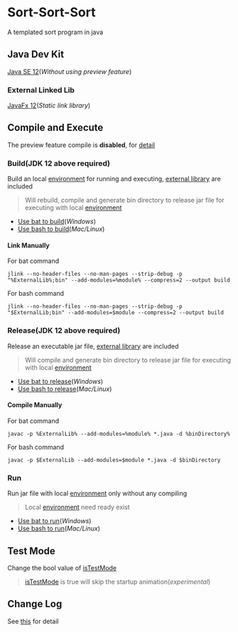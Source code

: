 # Sort-Sort-Sort

A templated sort program in java

## Java Dev Kit

[Java SE 12](https://www.oracle.com/technetwork/java/javase/downloads/index.html#JDK12)(*Without using preview feature*)

### External Linked Lib

[JavaFx 12](https://gluonhq.com/products/javafx/)(*Static link library*)

## Compile and Execute

The preview feature compile is **disabled**, for [detail](https://openjdk.java.net/projects/jdk/12/)

### Build(JDK 12 above required)

Build an local [environment](https://gitlab-se.ntcu.edu.tw/ACS106129/sort-sort-sort/tree/master/build) for running and executing, [external library](https://gitlab-se.ntcu.edu.tw/ACS106129/sort-sort-sort/tree/master/lib) are included

> Will rebuild, compile and generate bin directory to release jar file for executing with local [environment](https://gitlab-se.ntcu.edu.tw/ACS106129/sort-sort-sort/tree/master/build)

* [Use bat to build](https://gitlab-se.ntcu.edu.tw/ACS106129/sort-sort-sort/blob/master/build.bat)(*Windows*)
* [Use bash to build](https://gitlab-se.ntcu.edu.tw/ACS106129/sort-sort-sort/blob/master/build.sh)(*Mac/Linux*)

#### Link Manually

For bat command

    jlink --no-header-files --no-man-pages --strip-debug -p "%ExternalLib%;bin" --add-modules=%module% --compress=2 --output build

For bash command

    jlink --no-header-files --no-man-pages --strip-debug -p "$ExternalLib;bin" --add-modules=$module --compress=2 --output build

### Release(JDK 12 above required)

Release an executable jar file, [external library](https://gitlab-se.ntcu.edu.tw/ACS106129/sort-sort-sort/tree/master/lib) are included

> Will compile and generate bin directory to release jar file for executing with local [environment](https://gitlab-se.ntcu.edu.tw/ACS106129/sort-sort-sort/tree/master/build)

* [Use bat to release](https://gitlab-se.ntcu.edu.tw/ACS106129/sort-sort-sort/blob/master/release.bat)(*Windows*)
* [Use bash to release](https://gitlab-se.ntcu.edu.tw/ACS106129/sort-sort-sort/blob/master/release.sh)(*Mac/Linux*)

#### Compile Manually

For bat command

    javac -p %ExternalLib% --add-modules=%module% *.java -d %binDirectory%

For bash command

    javac -p $ExternalLib --add-modules=$module *.java -d $binDirectory

### Run

Run jar file with local [environment](https://gitlab-se.ntcu.edu.tw/ACS106129/sort-sort-sort/tree/master/build) only without any compiling

> Local [environment](https://gitlab-se.ntcu.edu.tw/ACS106129/sort-sort-sort/tree/master/build) need ready exist

* [Use bat to run](https://gitlab-se.ntcu.edu.tw/ACS106129/sort-sort-sort/blob/master/run.bat)(*Windows*)
* [Use bash to run](https://gitlab-se.ntcu.edu.tw/ACS106129/sort-sort-sort/blob/master/run.sh)(*Mac/Linux*)

## Test Mode

Change the bool value of [isTestMode](https://gitlab-se.ntcu.edu.tw/ACS106129/sort-sort-sort/blob/master/src/setting/Setting.java#L68)  
> [isTestMode](https://gitlab-se.ntcu.edu.tw/ACS106129/sort-sort-sort/blob/master/src/setting/Setting.java#L68) is true will skip the startup animation(*experimental*)

## Change Log

See [this](https://gitlab-se.ntcu.edu.tw/ACS106129/sort-sort-sort/blob/master/CHANGELOG.md) for detail